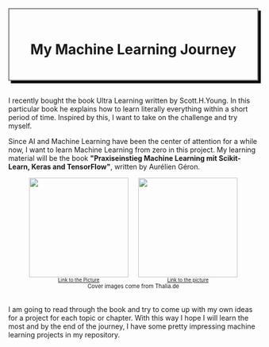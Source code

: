 <div style = "border: 2px solid grey;
box-shadow: 5px 5px black;
text-align: center;
padding: 5%">
<h1> My Machine Learning Journey</h1>
</div>

<br>

I recently bought the book Ultra Learning written by Scott.H.Young.
In this particular book he explains how to learn literally everything within a short period of time. Inspired by this, I want to take on the challenge and try myself.


Since AI and Machine Learning have been the center of attention for a while now, I want to learn Machine Learning from zero in this project.
My learning material will be the book **"Praxiseinstieg Machine Learning mit Scikit-Learn, Keras and TensorFlow"**, written by Aurélien Géron.

<div style="display: flex; gap: 20px; justify-content: center;">
  <div style="text-align: center;">
    <img src="https://images.thalia.media/-/BF2000-2000/1367e8e982a44f919f7eeeae45d4056b/praxiseinstieg-machine-learning-mit-scikit-learn-keras-und-tensorflow-taschenbuch-aurelien-geron.jpeg" width="200"/>
    <div style="font-size: 70%;">
      <a href = "https://images.thalia.media/-/BF2000-2000/1367e8e982a44f919f7eeeae45d4056b/praxiseinstieg-machine-learning-mit-scikit-learn-keras-und-tensorflow-taschenbuch-aurelien-geron.jpeg">Link to the Picture</a>
    </div>
  </div>
  <div style="text-align: center;">
    <img src="https://images.thalia.media/07/-/0a0ddf8bb28e46ad9faead9cc3bb5ee3/ultralearning-taschenbuch-scott-h-young.jpeg" width="200"/>
    <div style="font-size: 70%;">
      <a href = "https://images.thalia.media/07/-/0a0ddf8bb28e46ad9faead9cc3bb5ee3/ultralearning-taschenbuch-scott-h-young.jpeg">Link to the picture</a>
    </div>
  </div>
</div>

<div style = "text-align: center">
    <span style = "font-size: 80%">Cover images come from Thalia.de</span>
</div>

<br>


I am going to read through the book and try to come up with my own ideas for a project for each topic or chapter. With this way I hope I will learn the most and by the end of the journey, I have some pretty impressing machine learning projects in my repository.










